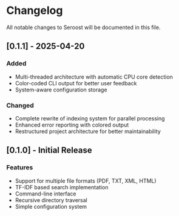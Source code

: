 # Changelog
All notable changes to Seroost will be documented in this file.

## [0.1.1] - 2025-04-20

### Added
- Multi-threaded architecture with automatic CPU core detection
- Color-coded CLI output for better user feedback
- System-aware configuration storage


### Changed
- Complete rewrite of indexing system for parallel processing
- Enhanced error reporting with colored output
- Restructured project architecture for better maintainability



## [0.1.0] - Initial Release

### Features
- Support for multiple file formats (PDF, TXT, XML, HTML)
- TF-IDF based search implementation
- Command-line interface
- Recursive directory traversal
- Simple configuration system